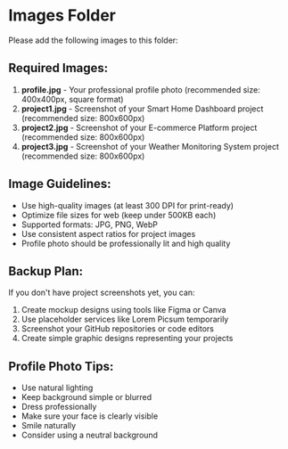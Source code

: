 # Images Folder

Please add the following images to this folder:

## Required Images:

1. **profile.jpg** - Your professional profile photo (recommended size: 400x400px, square format)
2. **project1.jpg** - Screenshot of your Smart Home Dashboard project (recommended size: 800x600px)
3. **project2.jpg** - Screenshot of your E-commerce Platform project (recommended size: 800x600px)
4. **project3.jpg** - Screenshot of your Weather Monitoring System project (recommended size: 800x600px)

## Image Guidelines:

- Use high-quality images (at least 300 DPI for print-ready)
- Optimize file sizes for web (keep under 500KB each)
- Supported formats: JPG, PNG, WebP
- Use consistent aspect ratios for project images
- Profile photo should be professionally lit and high quality

## Backup Plan:

If you don't have project screenshots yet, you can:

1. Create mockup designs using tools like Figma or Canva
2. Use placeholder services like Lorem Picsum temporarily
3. Screenshot your GitHub repositories or code editors
4. Create simple graphic designs representing your projects

## Profile Photo Tips:

- Use natural lighting
- Keep background simple or blurred
- Dress professionally
- Make sure your face is clearly visible
- Smile naturally
- Consider using a neutral background
